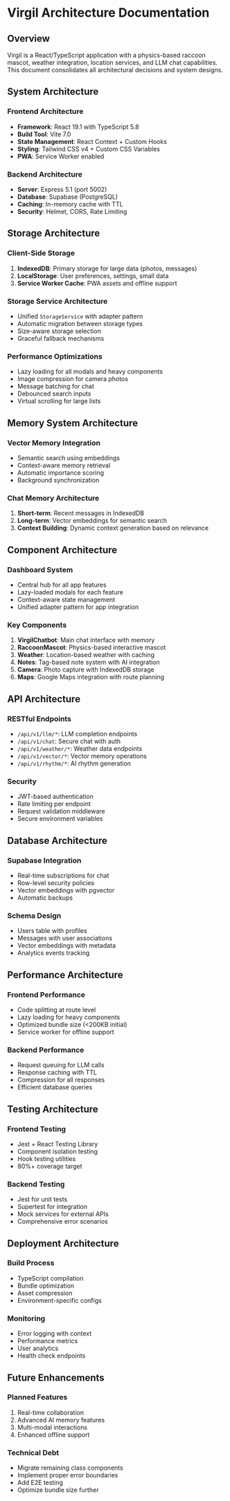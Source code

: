 # Virgil Architecture Documentation

## Overview
Virgil is a React/TypeScript application with a physics-based raccoon mascot, weather integration, location services, and LLM chat capabilities. This document consolidates all architectural decisions and system designs.

## System Architecture

### Frontend Architecture
- **Framework**: React 19.1 with TypeScript 5.8
- **Build Tool**: Vite 7.0
- **State Management**: React Context + Custom Hooks
- **Styling**: Tailwind CSS v4 + Custom CSS Variables
- **PWA**: Service Worker enabled

### Backend Architecture
- **Server**: Express 5.1 (port 5002)
- **Database**: Supabase (PostgreSQL)
- **Caching**: In-memory cache with TTL
- **Security**: Helmet, CORS, Rate Limiting

## Storage Architecture

### Client-Side Storage
1. **IndexedDB**: Primary storage for large data (photos, messages)
2. **LocalStorage**: User preferences, settings, small data
3. **Service Worker Cache**: PWA assets and offline support

### Storage Service Architecture
- Unified `StorageService` with adapter pattern
- Automatic migration between storage types
- Size-aware storage selection
- Graceful fallback mechanisms

### Performance Optimizations
- Lazy loading for all modals and heavy components
- Image compression for camera photos
- Message batching for chat
- Debounced search inputs
- Virtual scrolling for large lists

## Memory System Architecture

### Vector Memory Integration
- Semantic search using embeddings
- Context-aware memory retrieval
- Automatic importance scoring
- Background synchronization

### Chat Memory Architecture
1. **Short-term**: Recent messages in IndexedDB
2. **Long-term**: Vector embeddings for semantic search
3. **Context Building**: Dynamic context generation based on relevance

## Component Architecture

### Dashboard System
- Central hub for all app features
- Lazy-loaded modals for each feature
- Context-aware state management
- Unified adapter pattern for app integration

### Key Components
1. **VirgilChatbot**: Main chat interface with memory
2. **RaccoonMascot**: Physics-based interactive mascot
3. **Weather**: Location-based weather with caching
4. **Notes**: Tag-based note system with AI integration
5. **Camera**: Photo capture with IndexedDB storage
6. **Maps**: Google Maps integration with route planning

## API Architecture

### RESTful Endpoints
- `/api/v1/llm/*`: LLM completion endpoints
- `/api/v1/chat`: Secure chat with auth
- `/api/v1/weather/*`: Weather data endpoints
- `/api/v1/vector/*`: Vector memory operations
- `/api/v1/rhythm/*`: AI rhythm generation

### Security
- JWT-based authentication
- Rate limiting per endpoint
- Request validation middleware
- Secure environment variables

## Database Architecture

### Supabase Integration
- Real-time subscriptions for chat
- Row-level security policies
- Vector embeddings with pgvector
- Automatic backups

### Schema Design
- Users table with profiles
- Messages with user associations
- Vector embeddings with metadata
- Analytics events tracking

## Performance Architecture

### Frontend Performance
- Code splitting at route level
- Lazy loading for heavy components
- Optimized bundle size (<200KB initial)
- Service worker for offline support

### Backend Performance
- Request queuing for LLM calls
- Response caching with TTL
- Compression for all responses
- Efficient database queries

## Testing Architecture

### Frontend Testing
- Jest + React Testing Library
- Component isolation testing
- Hook testing utilities
- 80%+ coverage target

### Backend Testing
- Jest for unit tests
- Supertest for integration
- Mock services for external APIs
- Comprehensive error scenarios

## Deployment Architecture

### Build Process
- TypeScript compilation
- Bundle optimization
- Asset compression
- Environment-specific configs

### Monitoring
- Error logging with context
- Performance metrics
- User analytics
- Health check endpoints

## Future Enhancements

### Planned Features
1. Real-time collaboration
2. Advanced AI memory features
3. Multi-modal interactions
4. Enhanced offline support

### Technical Debt
- Migrate remaining class components
- Implement proper error boundaries
- Add E2E testing
- Optimize bundle size further